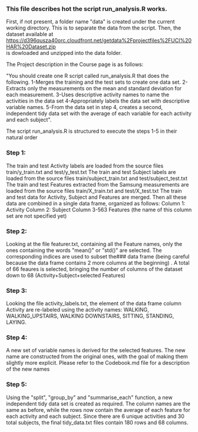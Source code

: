 ### This file describes hot the script run_analysis.R works.

 First, if not present, a folder name "data" is created under the current working directory.
 This is to separate the data from the script. Then, the dataset available at  https://d396qusza40orc.cloudfront.net/getdata%2Fprojectfiles%2FUCI%20HAR%20Dataset.zip  
 is dowloaded and unzipped into the data folder. 

 The Project description in the Course page is as follows:
 
 "You should create one R script called run_analysis.R that does the following. 
 1-Merges the training and the test sets to create one data set.
 2-Extracts only the measurements on the mean and standard deviation for each measurement. 
 3-Uses descriptive activity names to name the activities in the data set
 4-Appropriately labels the data set with descriptive variable names. 
 5-From the data set in step 4, creates a second, independent tidy data set with the average of each variable for each activity and each subject".
 

 The script run_analysis.R is structured to execute the steps 1-5 in their natural order


###  Step 1:
  
  The train and test Activity labels are loaded from the source files train/y_train.txt and test/y_test.txt
  The train and test Subject labels are loaded from the source files train/subject_train.txt and test/subject_test.txt
  The train and test Features extracted from the Samsung measurements are loaded from the source files train/X_train.txt and test/X_test.txt
 The train and test data for Activity, Subject and Features are merged. Then all these data are combined in a single data frame, organized as follows:
 Column 1: Activity Column 2: Subject Column 3-563 Features (the name of this column set are not specified yet)

###  Step 2: 
  Looking at the file featurer.txt, containing all the Feature names, only the ones containing the words "mean()" or "std()" are selected. The corresponding indices are used to subset the### data frame (being careful because the data frame contains 2 more columns at the beginning) . A total of 66 feaures is selected, bringing the number of columns of the dataset down to 68 (Activity+Subject+selected Features)


###  Step 3:

  Looking the file activity_labels.txt, the element of the data frame column Activity are re-labeled using the activity names: WALKING, WALKING_UPSTAIRS, WALKING DOWNSTAIRS, SITTING, STANDING, LAYING.

###  Step 4:
  A new set of variable names is derived for the selected features. The new name are constructed from the original ones, with the goal of making them slightly more explicit. Please refer to the Codebook.md file for a description of the new names


###  Step 5:

  Using the "split", "group_by" and "summarise_each" function, a new independent tidy data set is created as required. The column names are the same as before, while the rows now contain the average of each feature for each activity and each subject. Since there are 6 unique activities and 30 total subjects, the final tidy_data.txt files contain 180 rows and 68 columns.
 
 

